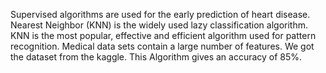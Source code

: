 Supervised algorithms are used for the early prediction of heart disease. Nearest Neighbor (KNN) is the widely used lazy classification algorithm. KNN is the most popular, effective and efficient algorithm used for pattern recognition. Medical data sets contain a large number of features.
We got the dataset from the kaggle.
This Algorithm gives an accuracy of 85%.

